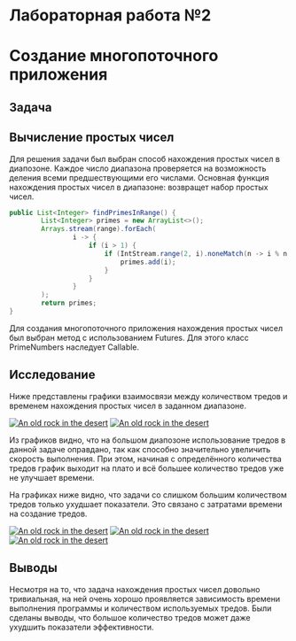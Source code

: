 # Лабораторная работа №2
# Создание многопоточного приложения
## Задача
## Вычисление простых чисел 
Для решения задачи был выбран способ нахождения простых чисел в диапозоне. Каждое число диапазона проверяется на возможность деления всеми предшествующими его числами.
Основная функция нахождения простых чисел в диапазоне: возвращет набор простых чисел.

```java
public List<Integer> findPrimesInRange() {
        List<Integer> primes = new ArrayList<>();
        Arrays.stream(range).forEach(
                i -> {
                    if (i > 1) {
                        if (IntStream.range(2, i).noneMatch(n -> i % n == 0)) {
                            primes.add(i);
                        }
                    }
                }
        );
        return primes;
}
```
Для создания многопоточного приложения нахождения простых чисел был выбран метод с использованием Futures. Для этого класс PrimeNumbers наследует Callable. 

## Исследование
Ниже представлены графики взаимосвязи между количеством тредов и временем нахождения простых чисел в заданном диапазоне.

[![An old rock in the desert](/assets/images/san-juan-mountains.jpg "San Juan Mountains")](https://drive.google.com/file/d/1vMDyybB5dJgoNpAlJ1qUmdPiGR7cI1vk/view?usp=sharing)
[![An old rock in the desert](/assets/images/san-juan-mountains.jpg "San Juan Mountains")](https://drive.google.com/file/d/1ve0euFQpR4ln8i5UpXpSJ7uWAB0jGy94/view?usp=sharing)

Из графиков видно, что на большом диапозоне использование тредов в данной задаче оправдано, так как способно значительно увеличить скорость выполнения. При этом, начиная с определённого количества тредов график выходит
на плато и всё большее количество тредов уже не улучшает времени.

На графиках ниже видно, что задачи со слишком большим количеством тредов только ухудшает показатели. Это связано с затратами времени на создание тредов.

[![An old rock in the desert](/assets/images/san-juan-mountains.jpg "San Juan Mountains")](https://drive.google.com/file/d/1I4FFSMf5B2cLB3PkubzNtdGFQnAC0x9v/view?usp=sharing)
[![An old rock in the desert](/assets/images/san-juan-mountains.jpg "San Juan Mountains")](https://drive.google.com/file/d/1MpkQCTKRHuq-ySbScjlIgeufcZnVzW1K/view?usp=sharing)
[![An old rock in the desert](/assets/images/san-juan-mountains.jpg "San Juan Mountains")](https://drive.google.com/file/d/1EL3I0Pe7P76ikeTpqfQCG1z7A00CfUkh/view?usp=sharing)


## Выводы
Несмотря на то, что задача нахождения простых чисел довольно тривиальная, на ней очень хорошо проявляется зависимость времени выполнения программы и количеством используемых тредов. Были сделаны выводы, что 
большое количество тредов может даже ухудшить показатели эффективности.



